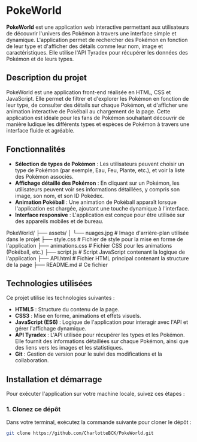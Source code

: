 # PokeWorld

**PokeWorld** est une application web interactive permettant aux utilisateurs de découvrir l'univers des Pokémon à travers une interface simple et dynamique. L'application permet de rechercher des Pokémon en fonction de leur type et d'afficher des détails comme leur nom, image et caractéristiques. Elle utilise l'API Tyradex pour récupérer les données des Pokémon et de leurs types.


## Description du projet

PokeWorld est une application front-end réalisée en HTML, CSS et JavaScript. Elle permet de filtrer et d'explorer les Pokémon en fonction de leur type, de consulter des détails sur chaque Pokémon, et d'afficher une animation interactive de Pokéball au chargement de la page. Cette application est idéale pour les fans de Pokémon souhaitant découvrir de manière ludique les différents types et espèces de Pokémon à travers une interface fluide et agréable.

## Fonctionnalités

- **Sélection de types de Pokémon** : Les utilisateurs peuvent choisir un type de Pokémon (par exemple, Eau, Feu, Plante, etc.), et voir la liste des Pokémon associés.
- **Affichage détaillé des Pokémon** : En cliquant sur un Pokémon, les utilisateurs peuvent voir ses informations détaillées, y compris son image, son nom, et son ID Pokédex.
- **Animation Pokéball** : Une animation de Pokéball apparaît lorsque l'application est chargée, ajoutant une touche dynamique à l'interface.
- **Interface responsive** : L'application est conçue pour être utilisée sur des appareils mobiles et de bureau.

PokeWorld/
├── assets/
│   └── nuages.jpg            # Image d'arrière-plan utilisée dans le projet
├── style.css                 # Fichier de style pour la mise en forme de l'application
├── animations.css            # Fichier CSS pour les animations (Pokéball, etc.)
├── script.js                 # Script JavaScript contenant la logique de l'application
├── API.html                  # Fichier HTML principal contenant la structure de la page
├── README.md                 # Ce fichier

## Technologies utilisées

Ce projet utilise les technologies suivantes :

- **HTML5** : Structure du contenu de la page.
- **CSS3** : Mise en forme, animations et effets visuels.
- **JavaScript (ES6)** : Logique de l'application pour interagir avec l'API et gérer l'affichage dynamique.
- **API Tyradex** : L'API utilisée pour récupérer les types et les Pokémon. Elle fournit des informations détaillées sur chaque Pokémon, ainsi que des liens vers les images et les statistiques.
- **Git** : Gestion de version pour le suivi des modifications et la collaboration.

## Installation et démarrage

Pour exécuter l'application sur votre machine locale, suivez ces étapes :

### 1. Clonez ce dépôt

Dans votre terminal, exécutez la commande suivante pour cloner le dépôt :

```bash
git clone https://github.com/CharlotteBCK/PokeWorld.git


